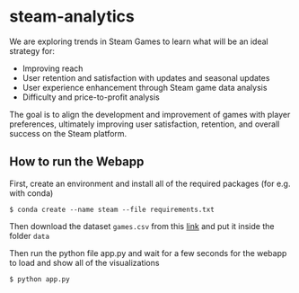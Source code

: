 # steam-analytics

We are exploring trends in Steam Games to learn what will be an ideal strategy for:

- Improving reach
- User retention and satisfaction with updates and seasonal updates
- User experience enhancement through Steam game data analysis
- Difficulty and price-to-profit analysis

The goal is to align the development and improvement of games with player preferences, ultimately improving user satisfaction, retention, and overall success on the Steam platform.

## How to run the Webapp

First, create an environment and install all of the required packages (for e.g. with conda)
```
$ conda create --name steam --file requirements.txt
```

Then download the dataset `games.csv` from this [link](https://www.kaggle.com/datasets/fronkongames/steam-games-dataset) and put it inside the folder `data`

Then run the python file app.py and wait for a few seconds for the webapp to load and show all of the visualizations
```
$ python app.py
```

